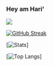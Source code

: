 ### Hey am Hari'

![](https://komarev.com/ghpvc/?username=harijoshi07)

[![GitHub Streak](https://streak-stats.demolab.com/?user=harijoshi07&theme=highcontrast)](https://git.io/streak-stats)


[![Stats]((https://github-readme-stats-seven-phi-44.vercel.app)/api?username=harijoshi07&show_icons=true&locale=en&theme=highcontrast)]

[![Top Langs](https://github-readme-stats-seven-phi-44.vercel.app/api/top-langs?username=harijoshi07&show_icons=true&locale=en&layout=compact&theme=highcontrast
)]






<!--
**harijoshi07/harijoshi07** is a ✨ _special_ ✨ repository because its `README.md` (this file) appears on your GitHub profile.

Here are some ideas to get you started:

- 🔭 I’m currently working on 
- 🌱 I’m currently learning ...
- 👯 I’m looking to collaborate on ...
- 🤔 I’m looking for help with ...
- 💬 Ask me about ...
- 📫 How to reach me: ...
- 😄 Pronouns: ...
- ⚡ Fun fact: ...
-->
